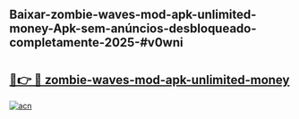 ## Baixar-zombie-waves-mod-apk-unlimited-money-Apk-sem-anúncios-desbloqueado-completamente-2025-#v0wni

# <h2><a href="https://ainizakaria.my?title=zombie-waves-mod-apk-unlimited-money&ref=22M">🔗👉 🔴 zombie-waves-mod-apk-unlimited-money</a></h2>

[![acn](https://github.com/user-attachments/assets/0f9c940e-d8b0-45ae-aac7-cd30a18b3e1c)](https://ainizakaria.my?title=zombie-waves-mod-apk-unlimited-money&ref=22M)

